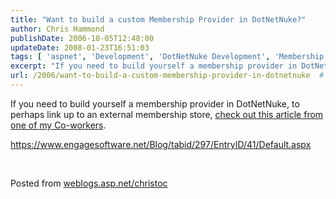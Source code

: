 ```yaml
---
title: "Want to build a custom Membership Provider in DotNetNuke?"
author: Chris Hammond
publishDate: 2006-10-05T12:48:00
updateDate: 2008-01-23T16:51:03
tags: [ 'aspnet', 'Development', 'DotNetNuke Development', 'Membership Provider' ]
excerpt: "If you need to build yourself a membership provider in DotNetNuke, to perhaps link up to an external membership store, check out this article from one of my Co-workers.https://www.engagesoftware.net/Blog/tabid/297/EntryID/41/Default.aspx&nbsp; Posted from..."
url: /2006/want-to-build-a-custom-membership-provider-in-dotnetnuke  # Use the generated URL with year
---
```

<p>If you need to build yourself a membership provider in DotNetNuke, to perhaps link up to an external membership store, <a href="https://www.engagesoftware.net/Blog/tabid/297/EntryID/41/Default.aspx" target="_blank">check out this article from one of my Co-workers</a>.</p><p><a href="https://www.engagesoftware.net/Blog/tabid/297/EntryID/41/Default.aspx">https://www.engagesoftware.net/Blog/tabid/297/EntryID/41/Default.aspx</a></p><p>&nbsp;</p> Posted from <A href="https://weblogs.asp.net/christoc/">weblogs.asp.net/christoc</a>
